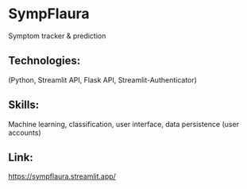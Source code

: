 # SympFlaura
Symptom tracker &amp; prediction

## Technologies: 
(Python, Streamlit API, Flask API, Streamlit-Authenticator)

## Skills:
Machine learning, classification, user interface, data persistence (user accounts)

## Link:
https://sympflaura.streamlit.app/